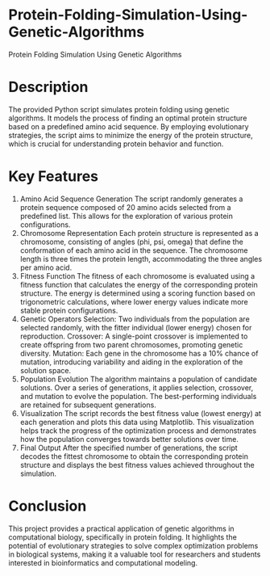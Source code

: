 # Protein-Folding-Simulation-Using-Genetic-Algorithms
Protein Folding Simulation Using Genetic Algorithms
# Description
The provided Python script simulates protein folding using genetic algorithms. It models the process of finding an optimal protein structure based on a predefined amino acid sequence. By employing evolutionary strategies, the script aims to minimize the energy of the protein structure, which is crucial for understanding protein behavior and function.

# Key Features
1. Amino Acid Sequence Generation
The script randomly generates a protein sequence composed of 20 amino acids selected from a predefined list. This allows for the exploration of various protein configurations.
2. Chromosome Representation
Each protein structure is represented as a chromosome, consisting of angles (phi, psi, omega) that define the conformation of each amino acid in the sequence. The chromosome length is three times the protein length, accommodating the three angles per amino acid.
3. Fitness Function
The fitness of each chromosome is evaluated using a fitness function that calculates the energy of the corresponding protein structure. The energy is determined using a scoring function based on trigonometric calculations, where lower energy values indicate more stable protein configurations.
4. Genetic Operators
Selection: Two individuals from the population are selected randomly, with the fitter individual (lower energy) chosen for reproduction.
Crossover: A single-point crossover is implemented to create offspring from two parent chromosomes, promoting genetic diversity.
Mutation: Each gene in the chromosome has a 10% chance of mutation, introducing variability and aiding in the exploration of the solution space.
5. Population Evolution
The algorithm maintains a population of candidate solutions. Over a series of generations, it applies selection, crossover, and mutation to evolve the population. The best-performing individuals are retained for subsequent generations.
6. Visualization
The script records the best fitness value (lowest energy) at each generation and plots this data using Matplotlib. This visualization helps track the progress of the optimization process and demonstrates how the population converges towards better solutions over time.
7. Final Output
After the specified number of generations, the script decodes the fittest chromosome to obtain the corresponding protein structure and displays the best fitness values achieved throughout the simulation.
# Conclusion
This project provides a practical application of genetic algorithms in computational biology, specifically in protein folding. It highlights the potential of evolutionary strategies to solve complex optimization problems in biological systems, making it a valuable tool for researchers and students interested in bioinformatics and computational modeling.


